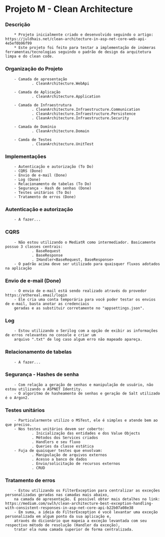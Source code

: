 # Projeto M - Clean Architecture

### Descrição
        * Projeto inicialmente criado e desenvolvido seguindo o artigo: https://juldhais.net/clean-architecture-in-asp-net-core-web-api-4e5ef0b96f99
        * Este projeto foi feito para testar a implementação de inúmeras ferramentas/tecnologias seguindo o padrão de design da arquitetura limpa e do clean code.

### Organização do Projeto
        - Camada de apresentação
                . CleanArchitecture.WebApi

        - Camada de Aplicação
                . CleanArchitecture.Application

        - Camada de Infraestrutura
                . CleanArchitecture.Infraestructure.Communication
                . CleanArchitecture.Infraestructure.Persistence
                . CleanArchitecture.Infraestructure.Security

        - Camada de Domínio
                . CleanArchitecture.Domain

        - Camda de Testes
                . CleanArchitecture.UnitTest


### Implementações
        - Autenticação e autorização (To Do)
        - CQRS (Done)
        - Envio de e-mail (Done)
        - Log (Done)
        - Relacionamento de tabelas (To Do)
        - Segurança - Hash de senhas (Done)
        - Testes unitários (To Do)
        - Tratamento de erros (Done)

### Autenticação e autorização
        - A fazer...

### CQRS
        - Não estou utilizando o MediatR como intermediador. Basicamente possuo 3 classes centrais:
                . BaseRequest
                . BaseResponse
                . IHandler<BaseRequest, BaseResponse>
        - O padrão acima deve ser utilizado para quaisquer fluxos adotados na aplicação

### Envio de e-mail (Done)
        - O envio de e-mail está sendo realizado através do provedor https://ethereal.email/login
        - Ele cria uma conta temporária para você poder testar os envios de e-mail, basta anotar as credenciais
        geradas e as substituir corretamente no "appsettings.json".

### Log
        - Estou utilizando o Serilog com a opção de exibir as informações de erros relevantes no console e criar um
        arquivo ".txt" de log caso algum erro não mapeado apareça.

### Relacionamento de tabelas
        - A fazer...

### Segurança - Hashes de senha
        - Com relação a geração de senhas e manipulação de usuário, não estou utilizando o ASPNET Identity.
        - O algoritmo de hasheamento de senhas e geração de Salt utilizado é o Argon2.

### Testes unitários
        - Particularmente utilizo o MSTest, ele é simples e atende bem ao que preciso.
        - Nos testes unitários devem ser coberto:
                . Inicialização das entidades e dos Value Objects
                . Métodos dos Services criados
                . Handlers e seu fluxo
                . Queries da classe estática
        - Fuja de quaisquer testes que envolvam:
                . Manipulação de arquivos externos
                . Acesso a banco de dados
                . Envio/solicitação de recursos externos
                . CRUD

### Tratamento de erros
        - Estou utilizando os FilterException para centralizar as exceções personalizadas geradas nas camadas mais abaixo,
        na camada de apresentação. É possível obter mais detalhes no link: https://medium.com/swlh/clean-architecture-best-exception-handling-with-consistent-responses-in-asp-net-core-api-b22b07a08e38
        - Em suma, a ideia do FilterException é você levantar uma exceção personalizada em algum ponto da sua aplicação e,
        através do dicionário que mapeia a exceção levantada com seu respectivo método de resolução (Handler da exceção), 
        tratar ela numa camada superior de forma centralizada.